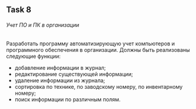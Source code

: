 ## Task 8 
###### Учет ПО и ПК в организации
Разработать программу автоматизирующую учет компьютеров и программного обеспечения в организации. Должны быть реализованы следующие функции: 
+ добавление информации в журнал; 
+ редактирование существующей информации;
+ удаление информации из журнала; 
+ сортировка по технике, по заводскому номеру, по инвентарному номеру;
+ поиск информации по различным полям.